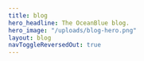 ```yaml
---
title: blog
hero_headline: The OceanBlue blog.
hero_image: "/uploads/blog-hero.png"
layout: blog
navToggleReversedOut: true
---
```

